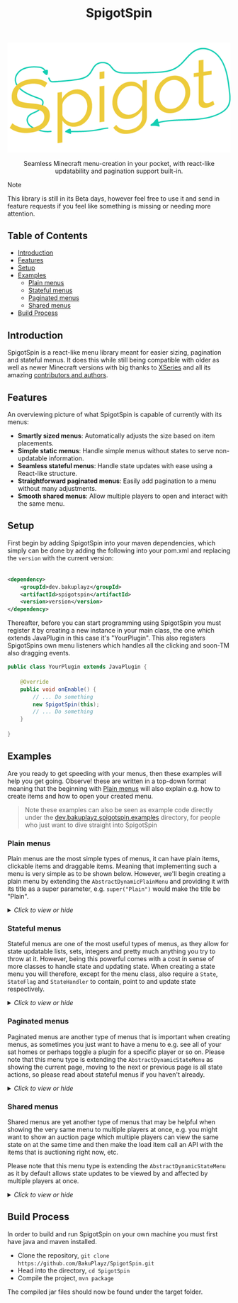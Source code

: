 <h1 align="center"> SpigotSpin </h1> <br>
<p align="center">
    <img alt="SpigotSpin" title="SpigotSpin" src="assets/spigot_spin_logo.png">
</p>

<p align="center">
  Seamless Minecraft menu-creation in your pocket, with react-like updatability and pagination support built-in.
</p>

> [!Note]
> This library is still in its Beta days, however feel free to use it and send in feature requests if
> you feel like something is missing or needing more attention.

## Table of Contents

- [Introduction](#introduction)
- [Features](#features)
- [Setup](#setup)
- [Examples](#examples)
    - [Plain menus](#plain-menus)
    - [Stateful menus](#stateful-menus)
    - [Paginated menus](#paginated-menus)
    - [Shared menus](#shared-menus)
- [Build Process](#build-process)

## Introduction

SpigotSpin is a react-like menu library meant for easier sizing, pagination and stateful menus. It does this while still
being compatible with older as well as newer Minecraft versions with big thanks
to [XSeries](https://github.com/CryptoMorin/XSeries) and all its
amazing [contributors and authors](https://github.com/CryptoMorin/XSeries/graphs/contributors).

## Features

An overviewing picture of what SpigotSpin is capable of currently with its menus:

* **Smartly sized menus**: Automatically adjusts the size based on item placements.
* **Simple static menus**: Handle simple menus without states to serve non-updatable information.
* **Seamless stateful menus**: Handle state updates with ease using a React-like structure.
* **Straightforward paginated menus**: Easily add pagination to a menu without many adjustments.
* **Smooth shared menus**: Allow multiple players to open and interact with the same menu.

## Setup

First begin by adding SpigotSpin into your maven dependencies, which simply can be done by adding the following into
your pom.xml and replacing the `version` with the current version:

```xml

<dependency>
    <groupId>dev.bakuplayz</groupId>
    <artifactId>spigotspin</artifactId>
    <version>version</version>
</dependency>
```

Thereafter, before you can start programming using SpigotSpin you must register it by creating a new instance in your
main class, the one which extends JavaPlugin in this case it's "YourPlugin". This also registers SpigotSpins own menu
listeners which handles all the clicking and soon-TM also dragging events.

```java
public class YourPlugin extends JavaPlugin {

    @Override
    public void onEnable() {
        // ... Do something
        new SpigotSpin(this);
        // ... Do something
    }

}
```

## Examples

Are you ready to get speeding with your menus, then these examples will help you get going. Observe! these are written
in a top-down format meaning that the beginning with [Plain menus](#plain-menus) will also explain e.g. how to create
items and how to open your created menu.

> Note these examples can also be seen as example code directly under
> the
> [dev.bakuplayz.spigotspin.examples](https://github.com/BakuPlayz/SpigotSpin/tree/main/src/main/java/dev/bakuplayz/spigotspin/examples)
> directory, for people who just want to dive straight into SpigotSpin

### Plain menus

Plain menus are the most simple types of menus, it can have plain items, clickable items and draggable items. Meaning
that implementing such a menu is very simple as to be shown below. However, we'll begin creating a plain menu by
extending the `AbstractDynamicPlainMenu` and providing it with its title as a super parameter,
e.g. `super("Plain")` would make the title be "Plain".

<details>
  <summary><i>Click to view or hide</i></summary>
  <br>

Furthermore, as can also be seen below we must declare an `setItems()` method where we set our inventory items
which is placed right before the player opens the menu `ExamplePlain.open(Player player)`. In this case we have a
clickable item named `ExampleItem`, which executes `(item) -> LOGGER.info(String.valueOf(item.getPosition()))`
when clicked on by the player. Which simply just logs the position of the item in the inventory, which would be 9.
<br>
<br>

```java
public final class ExamplePlain extends AbstractDynamicPlainMenu {

    public static final Logger LOGGER = Logger.getLogger("ExamplePlain");


    public ExamplePlain() {
        super("Plain");
    }


    @Override
    public void setItems() {
        setItem(9, new ExampleItem(), (item) -> LOGGER.info(String.valueOf(item.getPosition())));
    }

}

```

#### Creating an item

As can be seen above we have already added a new item to our `ExamplePlain` menu by calling the `setItem()`
method in our `setItems()` method. However, we've not covered how these items are to be created. The following shows
us creating our `ExampleItem` with a name of "Test" and a multi-version supported material Anvil, meaning it would
show up as an Anvil item with that same name. In addition to this we also declare it as an ClickableItem, which as
explained above make us able to perform click-specific functionality when a player clicks it.
<br>

```java
import dev.bakuplayz.spigotspin.abstraction.items.ClickableItem;

public final class ExampleItem extends ClickableItem {

    public ExampleItem() {
        setName("Test");
        setMaterial(XMaterial.ANVIL);
    }

}
```

Please note that only `XMaterial` are supported as materials inside SpigotSpin, due to the nature of SpigotSpin
supporting multiple versions (1.8 -> 1.20.6) equally.

#### Opening the menu

Now you can simply make a command, block listener or whatever call the `ExamplePlain.open(player)` in-order to make
the given player open your newly created menu. Are you ready for some cool 😎 state menus? Then check the next section.

</details>

### Stateful menus

Stateful menus are one of the most useful types of menus, as they allow for state updatable lists, sets, integers and
pretty much anything you try to throw at it. However, being this powerful comes with a cost in sense of more classes to
handle state and updating state. When creating a state menu you will therefore, except for the menu class, also require
a `State`, `StateFlag` and `StateHandler` to contain, point to and update state respectively.

<details>
  <summary><i>Click to view or hide</i></summary>
  <br>

We begin by defining our `State` for which will contain or hold our state, as can be seen above, which in this case
is our count. In addition to this count we also make it generate getters and setters for all the fields by defining it
on the class using [Lombok](https://projectlombok.org/). This is done since we don't want to directly affect our count
inside the class, but rather update it using our setter as we'll see soon.
<br>
<br>

```java
import dev.bakuplayz.spigotspin.abstraction.menus.state.MenuState;

@Getter
@Setter
public final class ExampleState implements MenuState {

    private int count;

}
```

#### Creating a StateFlag

Secondly, we create this enum-like class, `StateFlag` where we define flags for our states, so in this case we only
create one for `count` by giving it the name `COUNT`. Where we also define this `COUNT` to one. However,
note that this value doesn't really matter as long as they are unique.
<br>

```java
public final class ExampleStateFlag {

    public static final int COUNT = 1;

}
```

An example of two or more of these state flags would then be as follows:
<br>

```java
public final class AnotherExampleStateFlag {

    public static final int COUNT = 1;

    public static final int SECOND_COUNT = 2;

    // ... And so on

}
```

#### Creating an StateHandler

Continuing on, we need an `StateHandler` which will update our state so that our items will get notified when a
state changed and so on. The idea of this state handler is quite simple, it basically begins in the constructor where
you define a `MenuStateObserver` for your given state, in this case `ExampleState`, as well as creating a new instance
for the state `new ExampleState()` or rather creating an initial state and sending that through to the parent.

Moreover, you define the `onUpdateState` method, for which takes in a partial state `P` of our full
state `ExampleState`, meaning that if we update our count we'll then receive this as a partial state `P` into
our `onUpdateState` method. Then when given this partial state we match on the flag, so in this case we would match on
the `ExampleStateeFlag.COUNT` as the count state received an update that we then want to apply using
the `state.setCount(infer(partialState))`.

In addition to these two steps, you should also define a helper function inside your `StateHandler` which makes updating
the state more readable when working with the menu. This can be done as seen in the `incrementCounter` method which as
the name suggests increments the counter, by first inferring the type from `state.getCount()`, providing an update
function `(counter) -> counter + 1` which provides the count state as a parameter and applies the function on it, and
finally the flag is sent to tell all state items that an update to the counter just happened.

<details>
  <summary><i>Click to view or hide a note about the infer method used in the code below</i></summary>
<br>
You might ask why the partial state is wrapped inside an `infer` method, and that's just to simplify your development
and making it easier to maybe switch types later since it will 'infer' it rather than having it be
e.g. `state.setCount((Integer) partialState)`. Which would then provide you with plenty of errors if you made count to
be a set all of a sudden.
</details>
<br>

```java
import dev.bakuplayz.spigotspin.abstraction.menus.state.MenuStateHandler;
import dev.bakuplayz.spigotspin.abstraction.menus.state.MenuStateObserver;

import org.jetbrains.annotations.NotNull;

public final class ExampleStateHandler extends MenuStateHandler<ExampleState, MenuStateObserver<ExampleState>> {

    public ExampleStateHandler(@NotNull MenuStateObserver<ExampleState> observer) {
        super(observer, new ExampleState());
    }


    public void incrementCounter() {
        updateState(state.getCount(), (counter) -> counter + 1, ExampleStateFlag.COUNT);
    }


    @Override
    public <P> ExampleState onUpdateState(@NotNull P partialState, int flag) {
        if (flag == ExampleStateFlag.COUNT) {
            state.setCount(infer(partialState));
        }

        // ... And so on

        return state;
    }

}
```

#### Creating an StateItem

Furthermore, you might also want to create a state item. This can be done by currently extending either `StateItem`
or `ClickableStateItem`. You then construct it by using the different setters provided such as `setName` which sets the
display name of the item or `setMaterial` which sets the material of the item. However, once again note that only
XMaterial is allowed as material as SpigotSpin tries to support legacy to newer versions at the same time.

However, when working with state items you also get the `update` method which will receive updates whenever the given
state or states we later provide in our menu occur. Meaning that if our count updates then we'll receive the state of
the newly updated count which we then in this case use to change the color to `Count: <number>`.
<br>

```java
import dev.bakuplayz.spigotspin.abstraction.items.state.ClickableStateItem;

import org.jetbrains.annotations.NotNull;

public final class ExampleItem extends ClickableStateItem<ExampleState> {

    public ExampleItem(@NotNull String name) {
        setName(String.format("&e%s", name));
        setMaterial(XMaterial.ANVIL);
    }


    @Override
    public void update(@NotNull ExampleState state, int flag) {
        setLore(String.format("Count: %d", state.getCount()));
    }
}

```

#### Creating the StateMenu

Lastly, we create the menu that depend on the `State`, `StateFlag` and `StateHandler` and uses `StateItem` which we
explained and created above. Here we once again set our items using the `setItems()` method, however when we use
the `setItem()` method you might observe that we also include a lambda-function with our item as an argument as well as
a flag at the end. This is due to the fact that when we provide a `ClickItem` we must also provide an `ClickableAction`
which is performed once a player clicks on it as explained above under [creating an item](#creating-an-item). And then
the flag or flags are given to make the `StateItem` listen for changes to these states via these flags.
<br>

```java
import dev.bakuplayz.spigotspin.abstraction.menus.AbstractDynamicStateMenu;

public final class ExampleStateMenu extends AbstractDynamicStateMenu<ExampleState> {

    private final ExampleStateHandler stateHandler;


    public ExampleStateMenu() {
        super("State example");
        this.stateHandler = new ExampleStateHandler(this);
    }


    @Override
    public void setItems() {
        setItem(9, new ExampleItem("Test item"), (item) -> stateHandler.incrementCounter(), ExampleStateFlag.COUNT);
    }

}
```

</details>

### Paginated menus

Paginated menus are another type of menus that is important when creating menus, as sometimes you just want to have a
menu to e.g. see all of your sat homes or perhaps toggle a plugin for a specific player or so on. Please note that this
menu type is extending the `AbstractDynamicStateMenu` as showing the current page, moving to the next or previous page
is all state actions, so please read about stateful menus if you haven't already.

<details>
  <summary><i>Click to view or hide</i></summary>
<br>

This time we begin by creating the menu immediately instead of creating all the between steps that are shown under
the [Stateful menus](#stateful-menus) as it to this point is exactly the same. So if you want to configure your state
further or learn more about how these paginated menus work then head on over to there.
<br>
<br>

The only difference between the `AbstractDynamicStateMenu` and `AbstractDynamicPaginatedMenu` is the `getItemsAmount()`
and `loadItem()` methods, which define how many items we have in our pagination and how to render these respectively.
However, there are more things you can change but are not required to such as `isFramePosition()` to define how the
frame around the items should be rendered which directly changes the amount of items there shall be on each page.
Further, you can also define your own `getPreviousItem()`, `getCurrentItem()` and `getNextItem()` which are the
indicators at the bottom of each page to head back, see the current or go to the next page respectively.
<br>
<br>

```java
import dev.bakuplayz.spigotspin.abstraction.menus.AbstractDynamicPaginatedMenu;
import org.jetbrains.annotations.NotNull;

import java.util.Arrays;
import java.util.List;

public final class ExamplePaginated extends AbstractDynamicPaginatedMenu<ExampleState, ExampleStateHandler> {


    private final List<String> items = Arrays.asList("Hello", "World!");


    public ExamplePaginated() {
        super("Paginated example");
    }


    @Override
    public int getItemsAmount() {
        return items.size();
    }


    @NotNull
    @Override
    public Item loadItem(int itemPosition, int inventoryPosition, int page, int displayPage) {
        return new ExampleItem(items.get(itemPosition * displayPage));
    }

}
```

</details>

### Shared menus

Shared menus are yet another type of menus that may be helpful when showing the very same menu to multiple players at
once, e.g. you might want to show an auction page which multiple players can view the same state on at the same time and
then make the load item call an API with the items that is auctioning right now, etc.

Please note that this menu type is extending the `AbstractDynamicStateMenu` as it by default allows state updates to be
viewed by and affected by multiple players at once.

<details>
  <summary><i>Click to view or hide</i></summary>
<br>

This time we will once again begin by creating the menu immediately instead of creating all the between steps that are
shown under the [Stateful menus](#stateful-menus) as it to this point is exactly the same. So if you want to configure
your state further or learn more about how these paginated menus work then head on over to there.  
<br><br>
The only difference between the `AbstractDynamicStateMenu` and `AbstractDynamicSharedMenu` is that the shared menu
doesn't allow calls to the `open()` method, instead it uses the `join(identifier)` method which takes in an identifier that is then joinable by multiple players using the very same identifier. Changing this identifier would allow for another subtype of menus that share state for multiple players. 
<br><br>

> However, note that when the last player has left the menu the state and everything manipulated inside of it will be
> thrown away and removed by SpigotSpin. So don't be mistaken by this behaviour if you are meet by this during
> development. Also note, that this is subject to change later so that a menu can be persisted even though all players
> leave and some other modifications are also missing such as limiting which player is allowed to click at a specific
> item and so on as well.

If you want to see the specific example code for this head to the directory for this example, which is found under
the [shared directory](https://github.com/BakuPlayz/SpigotSpin/tree/main/src/main/java/dev/bakuplayz/spigotspin/examples/shared).

</details>

## Build Process

In order to build and run SpigotSpin on your own machine you must first have java and maven installed.

* Clone the repository, `git clone https://github.com/BakuPlayz/SpigotSpin.git`
* Head into the directory, `cd SpigotSpin`
* Compile the project, `mvn package`

The compiled jar files should now be found under the target folder. 

